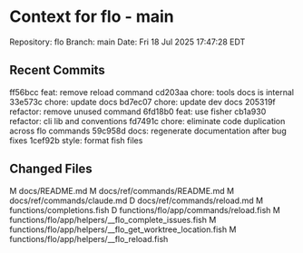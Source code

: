 # Context for flo - main

Repository: flo
Branch: main
Date: Fri 18 Jul 2025 17:47:28 EDT

## Recent Commits

ff56bcc feat: remove reload command
cd203aa chore: tools docs is internal
33e573c chore: update docs
bd7ec07 chore: update dev docs
205319f refactor: remove unused command
6fd18b0 feat: use fisher
cb1a930 refactor: cli lib and conventions
fd7491c chore: eliminate code duplication across flo commands
59c958d docs: regenerate documentation after bug fixes
1cef92b style: format fish files

## Changed Files

M	docs/README.md
M	docs/ref/commands/README.md
M	docs/ref/commands/claude.md
D	docs/ref/commands/reload.md
M	functions/completions.fish
D	functions/flo/app/commands/reload.fish
M	functions/flo/app/helpers/__flo_complete_issues.fish
M	functions/flo/app/helpers/__flo_get_worktree_location.fish
M	functions/flo/app/helpers/__flo_reload.fish
